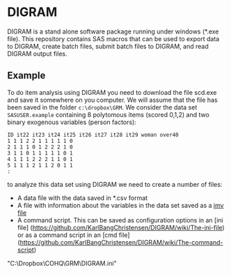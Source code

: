 # DIGRAM

DIGRAM is a stand alone software package running under windows (*.exe file). This repository contains SAS macros that can be used to export data to DIGRAM, create batch files, submit batch files to DIGRAM, and read DIGRAM output files.


## Example

To do item analysis using DIGRAM you need to download the file scd.exe and save it somewhere on you computer. We will assume that the file has been saved in the folder `c:\dropbox\GRM`. We consider the data set `SASUSER.example` containing 8 polytomous items (scored 0,1,2) and two binary exogenous variables (person factors):

```
ID it22 it23 it24 it25 it26 it27 it28 it29 woman over40 
1 1 1 2 2 1 1 1 1 1 0 
2 1 1 1 0 1 2 2 2 1 0 
3 1 1 0 1 1 1 1 1 0 1 
4 1 1 1 2 2 2 1 1 0 1 
5 1 1 1 2 1 1 2 0 1 1 
:
```

to analyze this data set using DIGRAM we need to create a number of files:

- A data file with the data saved in *.csv format
- A file with information about the variables in the data set saved as a [imv file](https://github.com/KarlBangChristensen/DIGRAM/wiki/The-imv-file)
- A command script. This can be saved as configuration options in an [ini file] (https://github.com/KarlBangChristensen/DIGRAM/wiki/The-ini-file) or as a command script in an [cmd file] (https://github.com/KarlBangChristensen/DIGRAM/wiki/The-command-script)





"C:\Dropbox\COHQ\GRM\DIGRAM.ini"
